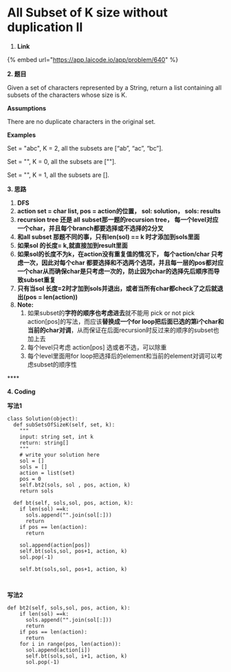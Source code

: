 # All Subset of K size without duplication II

1. **Link**

{% embed url="https://app.laicode.io/app/problem/640" %}



**2. 题目**

Given a set of characters represented by a String, return a list containing all subsets of the characters whose size is K.

**Assumptions**

There are no duplicate characters in the original set.

​**Examples**

Set = "abc", K = 2, all the subsets are \[“ab”, “ac”, “bc”\].

Set = "", K = 0, all the subsets are \[""\].

Set = "", K = 1, all the subsets are \[\].



**3. 思路**

1. **DFS**
2. **action set = char list, pos = action的位置， sol: solution， sols: results**
3. **recursion tree 还是 all subset那一题的recursion tree， 每一个level对应一个char，并且每个branch都要选择或不选择的2分叉**
4. **和all subset 那题不同的事，只有len\(sol\) == k 时才添加到sols里面**
5. **如果sol 的长度= k,就直接加到result里面**
6. **如果sol的长度不为k，在action没有重复值的情况下， 每个action/char 只考虑一次，因此对每个char  都要选择和不选两个选项，并且每一层的pos都对应一个char从而确保char是只考虑一次的，防止因为char的选择先后顺序而导致subset重复**
7. **只有当sol 长度=2时才加到sols并退出，或者当所有char都check了之后就退出\(pos = len\(action\)\)**
8. **Note:**
   1. 如果subset的**字符的顺序也考虑进去**就不能用 pick or not pick action\[pos\]的写法，而应该**替换成一个for loop把后面已选的第i个char和当前的char对调**，从而保证在后面recursion时反过来的顺序的subset也加上去
   2. 每个level只考虑 action\[pos\] 选或者不选，可以除重
   3. 每个level里面用for loop把选择后的element和当前的element对调可以考虑subset的顺序性

\*\*\*\*

**4. Coding**

**写法1**

```text
class Solution(object):
  def subSetsOfSizeK(self, set, k):
    """
    input: string set, int k
    return: string[]
    """
    # write your solution here
    sol = []
    sols = []
    action = list(set)
    pos = 0
    self.bt2(sols, sol , pos, action, k)
    return sols

  def bt(self, sols,sol, pos, action, k):
    if len(sol) ==k:
      sols.append("".join(sol[:]))
      return
    if pos == len(action):
      return 
    
    sol.append(action[pos])
    self.bt(sols,sol, pos+1, action, k)
    sol.pop(-1)

    self.bt(sols,sol, pos+1, action, k)

    
```



**写法2**

```text
def bt2(self, sols,sol, pos, action, k):
    if len(sol) ==k:
      sols.append("".join(sol[:]))
      return
    if pos == len(action):
      return 
    for i in range(pos, len(action)):
      sol.append(action[i])
      self.bt(sols,sol, i+1, action, k)
      sol.pop(-1)
```



